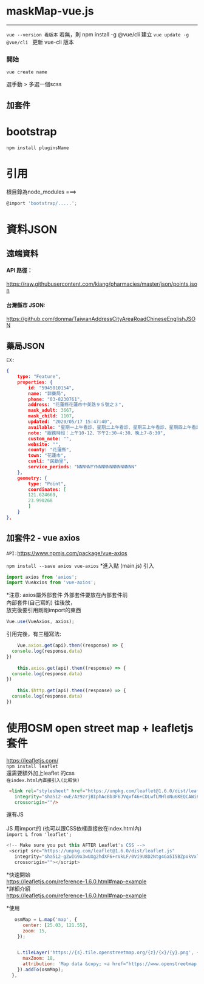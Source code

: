 # maskMap-vue.js
---------------------------------
`vue --version 看版本`
若無，則  npm install -g @vue/cli 建立
`vue update -g @vue/cli ` 更新 vue-cli 版本

### 開始
`vue create name`

選手動 > 多選一個scss

## 加套件
# bootstrap
`npm install pluginsName`

# 引用
根目錄為node_modules
===> 
```js
@import 'bootstrap/.....';  
```
# 資料JSON


## 遠端資料
#### API 路徑：

<a href="https://raw.githubusercontent.com/kiang/pharmacies/master/json/points.json">https://raw.githubusercontent.com/kiang/pharmacies/master/json/points.json</a>
#### 台灣縣市 JSON: 
<a href="https://github.com/donma/TaiwanAddressCityAreaRoadChineseEnglishJSON">https://github.com/donma/TaiwanAddressCityAreaRoadChineseEnglishJSON</a>

## 藥局JSON
`EX:`
```json
{
    type: "Feature",
    properties: {
        id: "5945010154",
        name: "郭藥局",
        phone: "03-8230761",
        address: "花蓮縣花蓮市中美路９５號之３",
        mask_adult: 3667,
        mask_child: 1107,
        updated: "2020/05/17 15:47:40",
        available: "星期一上午看診、星期二上午看診、星期三上午看診、星期四上午看診、星期五上午看診、星期六上午休診、星期日上午休診、星期一下午看診、星期二下午看診、星期三下午看診、星期四下午看診、星期五下午看診、星期六下午看診、星期日下午看診、星期一晚上看診、星期二晚上看診、星期三晚上看診、星期四晚上看診、星期五晚上看診、星期六晚上看診、星期日晚上看診",
        note: "服務時段：上午10-12、下午2:30-4:30、晚上7-8:30",
        custom_note: "",
        website: "",
        county: "花蓮縣",
        town: "花蓮市",
        cunli: "民勤里",
        service_periods: "NNNNNYYNNNNNNNNNNNNNN"
    },
    geometry: {
        type: "Point",
        coordinates: [
        121.624669,
        23.990268
        ]
    }
},
```

## 加套件2 - vue axios
`API:`<a href="https://www.npmjs.com/package/vue-axios">https://www.npmjs.com/package/vue-axios</a>

`npm install --save axios vue-axios`
*進入點 (main.js) 引入<br>
```js
import axios from 'axios';
import VueAxios from 'vue-axios';
```

*注意: axios屬外部套件 外部套件要放在內部套件前<br>
內部套件(自己寫的) 往後放，<br>
放完後要引用剛剛import的東西<br>

```js 
Vue.use(VueAxios, axios);
```

引用完後，有三種寫法:
```js
    Vue.axios.get(api).then((response) => {
  console.log(response.data)
})
 
    this.axios.get(api).then((response) => {
  console.log(response.data)
})
 
    this.$http.get(api).then((response) => {
  console.log(response.data)
})
```
# 使用OSM open street map + leafletjs 套件

<a>https://leafletjs.com/</a><br>
`npm install leaflet`<br>
還需要額外加上leaflet 的css <br>
`在index.html內直接引入(比較快)`
```html
 <link rel="stylesheet" href="https://unpkg.com/leaflet@1.6.0/dist/leaflet.css"
   integrity="sha512-xwE/Az9zrjBIphAcBb3F6JVqxf46+CDLwfLMHloNu6KEQCAWi6HcDUbeOfBIptF7tcCzusKFjFw2yuvEpDL9wQ=="
   crossorigin=""/>
```
還有JS<br>
<br>
JS 用import的 (也可以跟CSS依樣直接放在index.html內)<br>
`import L from 'leaflet';`<br>
```js
<!-- Make sure you put this AFTER Leaflet's CSS -->
 <script src="https://unpkg.com/leaflet@1.6.0/dist/leaflet.js"
   integrity="sha512-gZwIG9x3wUXg2hdXF6+rVkLF/0Vi9U8D2Ntg4Ga5I5BZpVkVxlJWbSQtXPSiUTtC0TjtGOmxa1AJPuV0CPthew=="
   crossorigin=""></script>
```

*快速開始<br>
<a href="https://leafletjs.com/reference-1.6.0.html#map-example">https://leafletjs.com/reference-1.6.0.html#map-example</a>
<br>
*詳細介紹<br>
<a href="https://leafletjs.com/reference-1.6.0.html#map-example">https://leafletjs.com/reference-1.6.0.html#map-example</a>

*使用
```js
   osmMap = L.map('map', {
      center: [25.03, 121.55],
      zoom: 15,
    });


    L.tileLayer('https://{s}.tile.openstreetmap.org/{z}/{x}/{y}.png', {
      maxZoom: 18,
      attribution: 'Map data &copy; <a href="https://www.openstreetmap.org/">OpenStreetMap</a> contributors, <a href="https://creativecommons.org/licenses/by-sa/2.0/">CC-BY-SA</a>',
    }).addTo(osmMap);
  },
```



